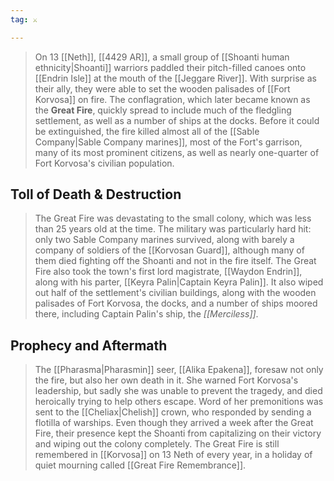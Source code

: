 ```yaml
---
tag: ⚔️

---
```

> On 13 [[Neth]], [[4429 AR]], a small group of [[Shoanti human ethnicity|Shoanti]] warriors paddled their pitch-filled canoes onto [[Endrin Isle]] at the mouth of the [[Jeggare River]]. With surprise as their ally, they were able to set the wooden palisades of [[Fort Korvosa]] on fire. The conflagration, which later became known as the **Great Fire**, quickly spread to include much of the fledgling settlement, as well as a number of ships at the docks. Before it could be extinguished, the fire killed almost all of the [[Sable Company|Sable Company marines]], most of the Fort's garrison, many of its most prominent citizens, as well as nearly one-quarter of Fort Korvosa's civilian population.


## Toll of Death & Destruction

> The Great Fire was devastating to the small colony, which was less than 25 years old at the time. The military was particularly hard hit: only two Sable Company marines survived, along with barely a company of soldiers of the [[Korvosan Guard]], although many of them died fighting off the Shoanti and not in the fire itself. The Great Fire also took the town's first lord magistrate, [[Waydon Endrin]], along with his parter, [[Keyra Palin|Captain Keyra Palin]]. It also wiped out half of the settlement's civilian buildings, along with the wooden palisades of Fort Korvosa, the docks, and a number of ships moored there, including Captain Palin's ship, the *[[Merciless]]*.


## Prophecy and Aftermath

> The [[Pharasma|Pharasmin]] seer, [[Alika Epakena]], foresaw not only the fire, but also her own death in it. She warned Fort Korvosa's leadership, but sadly she was unable to prevent the tragedy, and died heroically trying to help others escape. Word of her premonitions was sent to the [[Cheliax|Chelish]] crown, who responded by sending a flotilla of warships. Even though they arrived a week after the Great Fire, their presence kept the Shoanti from capitalizing on their victory and wiping out the colony completely.
> The Great Fire is still remembered in [[Korvosa]] on 13 Neth of every year, in a holiday of quiet mourning called [[Great Fire Remembrance]].







